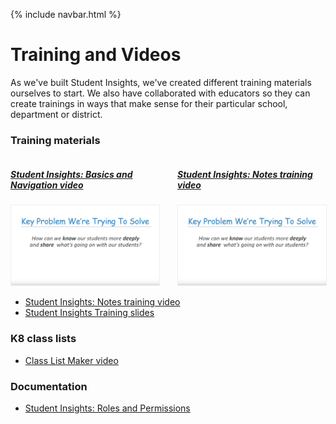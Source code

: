 {% include navbar.html %}

# Training and Videos
As we've built Student Insights, we've created different training materials ourselves to start.  We also have collaborated with educators so they can create trainings in ways that make sense for their particular school, department or district.


### Training materials
<div style="display: flex;">
  <a href="https://drive.google.com/drive/folders/1kfjw-mOfdLzgbaDjns-4zqm-FRsFCwyT" style="display: block; flex: 1; margin-right: 30px;">
    <h5>Student Insights: Basics and Navigation video</h5>
    <img style="border: 1px solid #eee;" src="img/training-first.png" />
  </a>
  <a href="https://drive.google.com/drive/folders/1kfjw-mOfdLzgbaDjns-4zqm-FRsFCwyT" style="display: block; flex: 1;">
    <h5>Student Insights: Notes training video</h5>
    <img style="border: 1px solid #eee;" src="img/training-first.png" />
  </a>
</div>


- [Student Insights: Notes training video](https://drive.google.com/drive/folders/1kfjw-mOfdLzgbaDjns-4zqm-FRsFCwyT)
- [Student Insights Training slides](https://docs.google.com/presentation/d/1UoLcd7zn2PqFnBSWipS2VKwrCtS1BJ5xEHOCcKQB7bg/edit?usp=drive_web&ouid=114364589315833815880)

### K8 class lists
- [Class List Maker video](https://drive.google.com/open?id=1Y_BYLTc2-JaLqLOjM742tRc635xgS1eq)

### Documentation
- [Student Insights: Roles and Permissions](https://docs.google.com/document/d/1THekg_5gFdm5dIHANJgcoxEajlH4UjL4U0-nYJjI2WY/edit?usp=drive_web&ouid=114364589315833815880)
